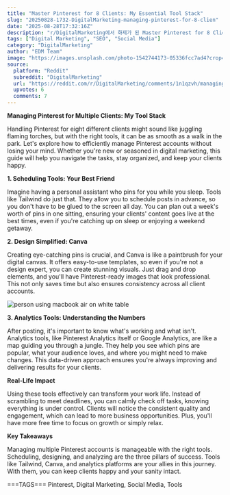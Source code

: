 ```yaml
---
title: "Master Pinterest for 8 Clients: My Essential Tool Stack"
slug: "20250828-1732-DigitalMarketing-managing-pinterest-for-8-clien"
date: "2025-08-28T17:32:16Z"
description: "r/DigitalMarketing에서 화제가 된 Master Pinterest for 8 Clients: My Essential Tool Stack에 대한 깊이 있는 분석과 인사이트"
tags: ["Digital Marketing", "SEO", "Social Media"]
category: "DigitalMarketing"
author: "EDM Team"
image: "https://images.unsplash.com/photo-1542744173-05336fcc7ad4?crop=entropy&cs=tinysrgb&fit=max&fm=jpg&ixid=M3w3OTU0NDF8MHwxfHNlYXJjaHw0NHx8ZGlnaXRhbCUyMG1hcmtldGluZ3xlbnwxfDB8fHwxNzU2NDAyMzI1fDA&ixlib=rb-4.1.0&q=80&w=1080"
source:
  platform: "Reddit"
  subreddit: "DigitalMarketing"
  url: "https://reddit.com/r/DigitalMarketing/comments/1n1qzvh/managing_pinterest_for_8_clients_without_losing/"
  upvotes: 6
  comments: 7
---
```


**Managing Pinterest for Multiple Clients: My Tool Stack**

Handling Pinterest for eight different clients might sound like juggling flaming torches, but with the right tools, it can be as smooth as a walk in the park. Let's explore how to efficiently manage Pinterest accounts without losing your mind. Whether you're new or seasoned in digital marketing, this guide will help you navigate the tasks, stay organized, and keep your clients happy.

**1. Scheduling Tools: Your Best Friend**

Imagine having a personal assistant who pins for you while you sleep. Tools like Tailwind do just that. They allow you to schedule posts in advance, so you don't have to be glued to the screen all day. You can plan out a week's worth of pins in one sitting, ensuring your clients' content goes live at the best times, even if you're catching up on sleep or enjoying a weekend getaway.

**2. Design Simplified: Canva**

Creating eye-catching pins is crucial, and Canva is like a paintbrush for your digital canvas. It offers easy-to-use templates, so even if you're not a design expert, you can create stunning visuals. Just drag and drop elements, and you'll have Pinterest-ready images that look professional. This not only saves time but also ensures consistency across all client accounts.

![person using macbook air on white table](https://images.unsplash.com/photo-1593437955835-fc8c51725430?crop=entropy&cs=tinysrgb&fit=max&fm=jpg&ixid=M3w3OTU0NDF8MHwxfHNlYXJjaHw1fHxzZW98ZW58MXwwfHx8MTc1NjQwMjMyNXww&ixlib=rb-4.1.0&q=80&w=1080)

**3. Analytics Tools: Understanding the Numbers**

After posting, it's important to know what's working and what isn't. Analytics tools, like Pinterest Analytics itself or Google Analytics, are like a map guiding you through a jungle. They help you see which pins are popular, what your audience loves, and where you might need to make changes. This data-driven approach ensures you're always improving and delivering results for your clients.

**Real-Life Impact**

Using these tools effectively can transform your work life. Instead of scrambling to meet deadlines, you can calmly check off tasks, knowing everything is under control. Clients will notice the consistent quality and engagement, which can lead to more business opportunities. Plus, you'll have more free time to focus on growth or simply relax.

**Key Takeaways**

Managing multiple Pinterest accounts is manageable with the right tools. Scheduling, designing, and analyzing are the three pillars of success. Tools like Tailwind, Canva, and analytics platforms are your allies in this journey. With them, you can keep clients happy and your sanity intact.

===TAGS===
Pinterest, Digital Marketing, Social Media, Tools